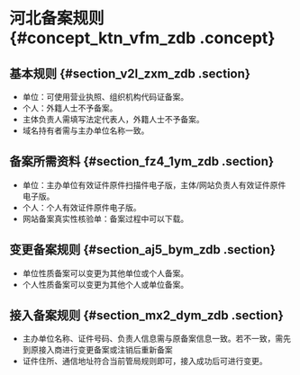 # 河北备案规则 {#concept_ktn_vfm_zdb .concept}

## 基本规则 {#section_v2l_zxm_zdb .section}

-   单位：可使用营业执照、组织机构代码证备案。
-   个人：外籍人士不予备案。
-   主体负责人需填写法定代表人，外籍人士不予备案。
-   域名持有者需与主办单位名称一致。

## 备案所需资料 {#section_fz4_1ym_zdb .section}

-   单位：主办单位有效证件原件扫描件电子版，主体/网站负责人有效证件原件电子版。
-   个人：个人有效证件原件电子版。
-   网站备案真实性核验单：备案过程中可以下载。

## 变更备案规则 {#section_aj5_bym_zdb .section}

-   单位性质备案可以变更为其他单位或个人备案。
-   个人性质备案可以变更为其他个人或单位备案。

## 接入备案规则 {#section_mx2_dym_zdb .section}

-   主办单位名称、证件号码、负责人信息需与原备案信息一致。若不一致，需先到原接入商进行变更备案或注销后重新备案
-   证件住所、通信地址符合当前管局规则即可，接入成功后可进行变更。

